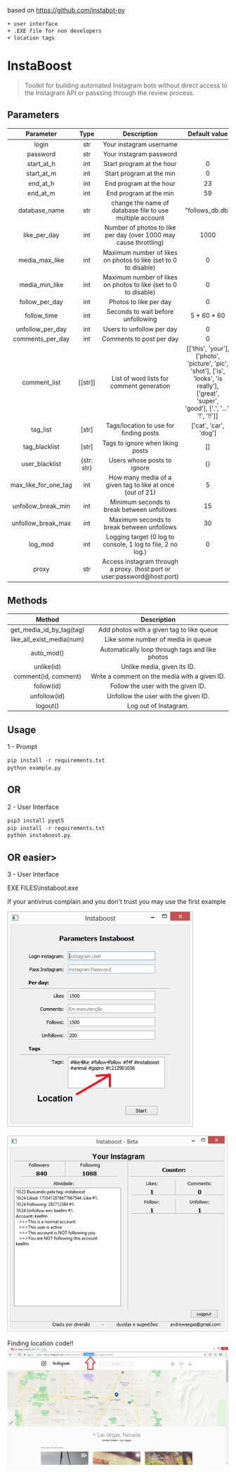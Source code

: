 based on https://github.com/instabot-py 
	
	+ user interface
	+ .EXE file for non developers 
	+ location tags 
	
# InstaBoost

> Toolkit for building automated Instagram bots without direct access to the Instagram API or passsing through the review process.

## Parameters
| Parameter            | Type|                Description                           |        Default value             |
|:--------------------:|:---:|:----------------------------------------------------:|:--------------------------------:|
| login                | str | Your instagram username                              |      |
| password             | str | Your instagram password                              |      |
| start\_at\_h         | int | Start program at the hour                            | 0    |
| start\_at\_m         | int | Start program at the min                             | 0    |
| end\_at\_h           | int | End program at the hour                              | 23   |
| end\_at\_m           | int | End program at the min                               | 59   |
| database\_name       | str | change the name of database file to use multiple account | "follows\_db.db"   |
| like_per_day         | int | Number of photos to like per day (over 1000 may cause throttling) | 1000 |
| media_max_like       | int | Maximum number of likes on photos to like (set to 0 to disable) | 0    |
| media_min_like       | int | Maximum number of likes on photos to like (set to 0 to disable) | 0    |
| follow_per_day       | int | Photos to like per day                               | 0    |
| follow_time          | int | Seconds to wait before unfollowing                   | 5 * 60 * 60 |
| unfollow_per_day     | int | Users to unfollow per day                            | 0    |
| comments_per_day     | int | Comments to post per day                             | 0    |
| comment_list         | [[str]] | List of word lists for comment generation        | [['this', 'your'], ['photo', 'picture', 'pic', 'shot'], ['is', 'looks', 'is really'], ['great', 'super', 'good'], ['.', '...', '!', '!!']] |
| tag_list             | [str] | Tags/location to use for finding posts             | ['cat', 'car', 'dog'] |
| tag_blacklist        | [str] | Tags to ignore when liking posts                   | [] |
| user_blacklist       | {str: str} | Users whose posts to ignore                   | {} |
| max_like_for_one_tag | int | How many media of a given tag to like at once (out of 21) | 5 |
| unfollow_break_min   | int | Minimum seconds to break between unfollows           | 15 |
| unfollow_break_max   | int | Maximum seconds to break between unfollows           | 30 |
| log_mod              | int | Logging target (0 log to console, 1 log to file, 2 no log.) | 0 |
| proxy                | str | Access instagram through a proxy. (host:port or user:password@host:port) | |

## Methods
| Method | Description |
|:------:|:-----------:|
| get_media_id_by_tag(tag) | Add photos with a given tag to like queue |
| like_all_exist_media(num) | Like some number of media in queue |
| auto_mod() | Automatically loop through tags and like photos |
| unlike(id) | Unlike media, given its ID. |
| comment(id, comment) | Write a comment on the media with a given ID. |
| follow(id) | Follow the user with the given ID. |
| unfollow(id) | Unfollow the user with the given ID. |
| logout() | Log out of Instagram. |

## Usage
1 - Prompt
```py
pip install -r requirements.txt
python example.py
```
## OR
2 - User Interface
```py
pip3 install pyqt5
pip install -r requirements.txt
python instaboost.py
```

## OR easier>
3 - User Interface

EXE FILES\instaboot.exe

If your antivirus complain and you don't trust you may use the first example

![Parameters!](https://github.com/andrewsegas/docs/blob/master/im2.png "Parameters")


![running!](https://github.com/andrewsegas/docs/blob/master/img3.png "running")

Finding location code!!
![Finding Location!](https://github.com/andrewsegas/docs/blob/master/location.png "Finding Location")
